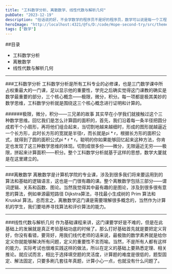 ```yaml
---
title: "工科数学分析、离散数学、线性代数与解析几何"
pubDate: "2023-12-19"
description: "俗话说的好，不会学数学的程序员不是好的程序员，数学可以说是每一个工程师的必修课，且在未来的工作中显得无比的重要。作为一名大一的学生，我的三门数学主修课很有意思，本篇文章主要针对本学期学习的总结和思考，仅以此记录我的三门数学主修课。"
heroImage: "http://localhost:4321/@fs/D:/code/Hope-second-try/src/theme-simple/assets/media/11.jpg?origWidth=2176&origHeight=1224&origFormat=jpg" 
tags: ["数学"]
---
```



##目录
+ 工科数学分析
+ 离散数学
+ 线性代数与解析几何

***********************

###工科数学分析
工科数学分析是所有工科专业的必修课，也是三门数学课中所占权重最大的一门课，足以显示他的重要性，学完之后确实觉得这门课教的确实是数学最重要的部分，三个核心概念——极限，微分，积分。每一项都是极其美妙的数学思维，工科数学分析就是围绕这三个核心概念进行证明和计算的。


######极限，微分，积分——三兄弟的故事
其实早在小学我们就接触过这个三种数学思维。回忆我们是怎么计算圆的面积的，首先，我们沿着每一条半径把圆分成若干个小扇形，再将他们组合起来，当切割地越来越细时，形成的图形就越逼近一个长方形，此时长方形的宽就是半径r，而长就是pi * r，根据长方形的面积公式，就得到了圆的面积公式pi * r * r。聪明的你如果能够回忆起来这种方法，你肯定也发现了这三种数学思维的体现。切割成很多份——微分，无限逼近无穷——极限，拼起来计算面积——积分。整个工科数学分析就基于这样的思想，数学大厦就是在这里建立的。

***********************
###离散数学
离散数学是计算机学院的专业课，涉及到很多我们将来要运用到的算法和基础的逻辑语言，这也是一门很有趣的课。整个离散数学包括三部分——谓词逻辑、关系和函数、图论。当然我觉得其中最有趣的是图论，涉及到很多很有意思的算法，例如单源最短路径 Dijkstra算法，寻找最小生成树的 Prim 算法和 Kruskal 算法。总而言之，离散数学这门课是需要理解很多概念的，当然作为计算机的学生，我们要培养寻找算法和评价算法的能力。

***********************
###线性代数与解析几何
作为基础课程来讲，这门课要学好是不难的，但是在此基础上的发展就是真正考验基础功底的时候了。那么打好基础首先就是要把定义背好，你没有看错，要背好，用我们线代老师的话来说，最极致的数学素养就是给你定义你就能够解决所有问题，定义的重要性不言而喻。当然，不是所有人都有这样的能力，实际考试也很难实践这样的做法，所以在定义的基础上要熟悉定理、相关推论。就应试而言，相比于选择填空题的灵活度，计算题的难度是很低的，题型固定、解法固定，只要多刷几套往年真题，计算小心一点，也就没有什么问题了。

***********************
